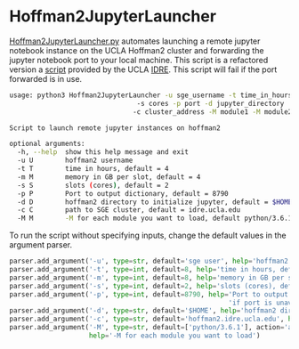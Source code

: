 # Hoffman2JupyterLauncher
[Hoffman2JupyterLauncher.py](https://github.com/NuttyLogic/Hoffman2JupyterLauncher) automates launching a remote jupyter notebook instance on the UCLA Hoffman2 cluster and forwarding the jupyter notebook port to your local machine. 
This script is a refactored version a [script](https://gitlab.idre.ucla.edu/dauria/jupyter-notebook) 
provided by the UCLA [IDRE](https://idre.ucla.edu/). This script will fail if the port forwarded is in use. 

```bash
usage: python3 Hoffman2JupyterLauncher -u sge_username -t time_in_hours -m memory_in_GB 
                                -s cores -p port -d jupyter_directory
                               -c cluster_address -M module1 -M module2 ...

Script to launch remote jupyter instances on hoffman2

optional arguments:
  -h, --help  show this help message and exit
  -u U        hoffman2 username
  -t T        time in hours, default = 4
  -m M        memory in GB per slot, default = 4
  -s S        slots (cores), default = 2
  -p P        Port to output dictionary, default = 8790
  -d D        hoffman2 directory to initialize jupyter, default = $HOME
  -c C        path to SGE cluster, default = idre.ucla.edu
  -M M        -M for each module you want to load, default python/3.6.1

```

To run the script without specifying inputs, change the default values in the argument parser.

```python
parser.add_argument('-u', type=str, default='sge user', help='hoffman2 username')
parser.add_argument('-t', type=int, default=8, help='time in hours, default = 4 ')
parser.add_argument('-m', type=int, default=8, help='memory in GB per slot, default = 4')
parser.add_argument('-s', type=int, default=2, help='slots (cores), default = 2 ')
parser.add_argument('-p', type=int, default=8790, help='Port to output dictionary, default = 8790, '
                                                       'if port is unavailable script will fail')
parser.add_argument('-d', type=str, default='$HOME', help='hoffman2 directory to initialize jupyter ')
parser.add_argument('-c', type=str, default='hoffman2.idre.ucla.edu', help='path to SGE cluster')
parser.add_argument('-M', type=str, default=['python/3.6.1'], action='append',
                    help='-M for each module you want to load')
```